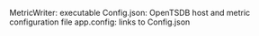 MetricWriter: executable
Config.json: OpenTSDB host and metric configuration file
app.config: links to Config.json
